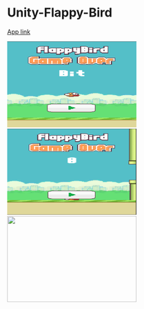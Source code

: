 # Unity-Flappy-Bird

[App link](https://drive.google.com/drive/u/0/folders/14S_7lyfdhDZ_XtgVFNlb0Og40Lk06FAP)

 <img src="images/flappy bird 1.png" width="300" height="200" > <img src="images/flappy bird 2.png" width="300" height="200" > <img src="flappy bird 3.png" width="300" height="200" > 
